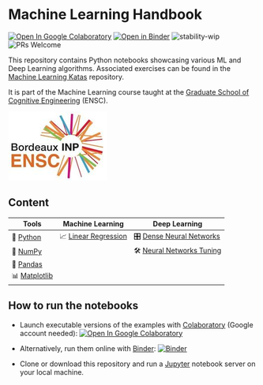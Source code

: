 # Machine Learning Handbook

[![Open In Google Colaboratory](https://colab.research.google.com/assets/colab-badge.svg)](https://colab.research.google.com/github/bpesquet/machine-learning-handbook/blob/master/index.ipynb)
[![Open in Binder](https://mybinder.org/badge.svg)](https://mybinder.org/v2/gh/bpesquet/machine-learning-handbook/master?filepath=index.ipynb)
![stability-wip](https://img.shields.io/badge/stability-work_in_progress-lightgrey.svg)
![PRs Welcome](https://img.shields.io/badge/PRs-welcome-brightgreen.svg)

This repository contains Python notebooks showcasing various ML and Deep Learning algorithms. Associated exercises can be found in the [Machine Learning Katas](https://github.com/bpesquet/machine-learning-katas) repository.

It is part of the Machine Learning course taught at the [Graduate School of Cognitive Engineering](https://www.bordeaux-inp.fr/en) (ENSC).

[![ENSC logo](ensc-logo.jpg)](https://www.bordeaux-inp.fr/en)

## Content

|Tools|Machine Learning|Deep Learning|
|-|-|-|
|🐍 [Python](http://nbviewer.jupyter.org/github/bpesquet/machine-learning-handbook/blob/master/tools/Python.ipynb)|📈 [Linear Regression](http://nbviewer.jupyter.org/github/bpesquet/machine-learning-handbook/blob/master/ml-algorithms/Linear_Regression.ipynb)|🎛 [Dense Neural Networks](http://nbviewer.jupyter.org/github/bpesquet/machine-learning-handbook/blob/master/deep-learning/Dense_Neural_Networks.ipynb)|
|🔢 [NumPy](http://nbviewer.jupyter.org/github/bpesquet/machine-learning-handbook/blob/master/tools/NumPy.ipynb)||🛠 [Neural Networks Tuning](http://nbviewer.jupyter.org/github/bpesquet/machine-learning-handbook/blob/master/deep-learning/Neural_Networks_Tuning.ipynb)|
|🐼 [Pandas](http://nbviewer.jupyter.org/github/bpesquet/machine-learning-handbook/blob/master/tools/Pandas.ipynb)|||
|📊 [Matplotlib](http://nbviewer.jupyter.org/github/bpesquet/machine-learning-handbook/blob/master/tools/Matplotlib.ipynb)|||

## How to run the notebooks

* Launch executable versions of the examples with [Colaboratory](https://colab.research.google.com/) (Google account needed): [![Open In Google Colaboratory](https://colab.research.google.com/assets/colab-badge.svg)](https://colab.research.google.com/github/bpesquet/machine-learning-handbook/blob/master/index.ipynb)

* Alternatively, run them online with [Binder](https://mybinder.org/): [![Binder](https://mybinder.org/badge.svg)](https://mybinder.org/v2/gh/bpesquet/machine-learning-handbook/master?filepath=index.ipynb)

* Clone or download this repository and run a [Jupyter](https://jupyter.org/) notebook server on your local machine.
